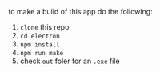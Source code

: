 to make a build of this app do the following:

1. `clone` this repo
2. `cd electron`
3. `npm install`
4. `npm run make`
5. check `out` foler for an `.exe` file
